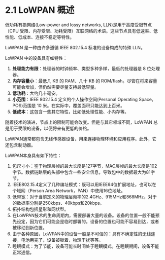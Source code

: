 # 2.1 LoWPAN 概述
低功耗有损网络(Low-power and lossy networks, LLN)是用于高度受限节点（CPU 受限、内存受限、功耗受限）互联网络的术语。这些节点具有低速率、低性能、低成本、连接不稳定等特性。

LoWPAN 是一种由许多遵循 IEEE 802.15.4 标准的设备构成的特殊 LLN。

LoWPAN 中的设备具有如特性：
1. **处理能力有限**：处理器的时钟频率、类型多种多样，最低的处理器是 8 位处理器。
2. **内存容量小**：最低几 KB 的 RAM、几十 KB 的 ROM/flash。尽管在将来容量可能会增加，但仍然需要尽量支持最低容量。
3. **低功耗**：大约几十毫安。
4. **小范围**：IEEE 802.15.4 定义的个人操作空间(Personal Operating Space，POS)范围是 10 米。在实际中，覆盖面积只能达到上百米。
5. **低成本**：这包含一些其它特性，比如低处理性能、小内存等。

随着技术的演进，节点上的限制可能会改变。但是与其它领域不同，LoWPAN 总是用于受限的设备，以便将来有更低的价格。

LoWPAN通常都包含无线传感器设备，用来连接物理环境和应用程序。此外，它还包含制动器。

LoWPAN本身具有如下特性：
1. 包尺寸小：鉴于物理层帧的最大长度是127字节，MAC层帧的最大长度是102字节。数据链路层的头部中包含一些安全信息，导致包中的数据最大为81字节。
2. IEEE802.15.4定义了几种编址模式：既可以用IEEE64位扩展地址，也可以在个域网（Person Area Network，PAN）中使用16位地址。
3. 低带宽：对于当前定义的物理层频率的2.4GHz、915MHz和868MHz，对于的数据率分别是250kbps、40kbps和20kbps。
4. 拓扑结构包括星形和网状型。
5. 在LoWPAN技术的生命周期内，需要部署大量的设备。设备的位置一般不能预先设定，因为它们可能会是临时部署的。设备的位置也可能不容易到达，或者被移动到新位置。
6. 由于各种原因，LoWPAN中的设备一般是不可信的：具有不确定性的无线连接，电池用完了，设备被锁着，物理干扰等等。
7. 睡眠模式：为了节能，设备可能长时间处于睡眠模式。在睡眠期间，设备不能正常通信。

